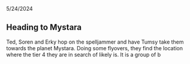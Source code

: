 5/24/2024

## Heading to Mystara
Ted, Soren and Erky hop on the spelljammer and have Tumsy take them towards the planet Mystara. Doing some flyovers, they find the location where the tier 4 they are in search of likely is. It is a group of b